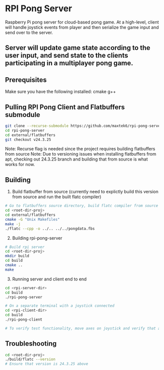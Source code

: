 # RPI Pong Server

Raspberry Pi pong server for cloud-based pong game.
At a high-level, client will handle joystick events from player and then serialize the game input and send over to the server.

Server will update game state according to the user input, and send state to the clients participating in a multiplayer pong game.
---

## Prerequisites

Make sure you have the following installed:
cmake
g++

## Pulling RPI Pong Client and Flatbuffers submodule
```bash
git clone --recurse-submodule https://github.com/maxtek6/rpi-pong-server.git
cd rpi-pong-server
cd external/flatbuffers
git checkout v24.3.25
```
Note: Recurse flag is needed since the project requires building flatbuffers from source
Note: Due to versioning issues when installing flatbuffers from apt, checking out 24.3.25 branch and building that from source is what works for now.

## Building
1. Build flatbuffer from source (currently need to explictly build this version from source and run the built flatc compiler)
```bash
# Go to flatbuffers source directory, build flatc compiler from source and generate header file
cd <root-dir-proj>
cd external/flatbuffers
cmake -G "Unix Makefiles"
make -j
./flatc --cpp -o ../.. ../../pongdata.fbs

```
2. Building rpi-pong-server
```bash
# Build rpi server
cd <root-dir-proj>
mkdir build
cd build
cmake ..
make
```
3. Running server and client end to end
```bash
cd <rpi-server-dir>
cd build
./rpi-pong-server

# On a separate terminal with a joystick connected
cd <rpi-client-dir>
cd build
./rpi-pong-client

# To verify test functionality, move axes on joystick and verify that axes events are received by RPi Server
```

## Troubleshooting
```bash
cd <root-dir-proj>
./build/flatc --version 
# Ensure that version is 24.3.25 above
```
